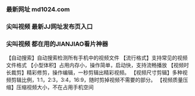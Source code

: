 ### 最新网址 md1024.com
### 尖叫视频 最新JJ网址发布页入口
### 尖叫视频 都在用的JIANJIAO看片神器

【自动搜索】自动搜索检测所有手机中的视频文件
【流行格式】支持常见的视频文件格式
【小型体积】占用内存小，操作简单，启动快，支持流畅播放
【视频时长裁剪】精彩修剪，操作编辑，一秒剪辑出精彩视频。
【视频尺寸剪辑】多种视频剪辑比例，1:1，2:3，3:4，16:9，随时剪掉视频不需要的部分。
【视频质量压缩】压缩视频大小，不在占用手机空间
